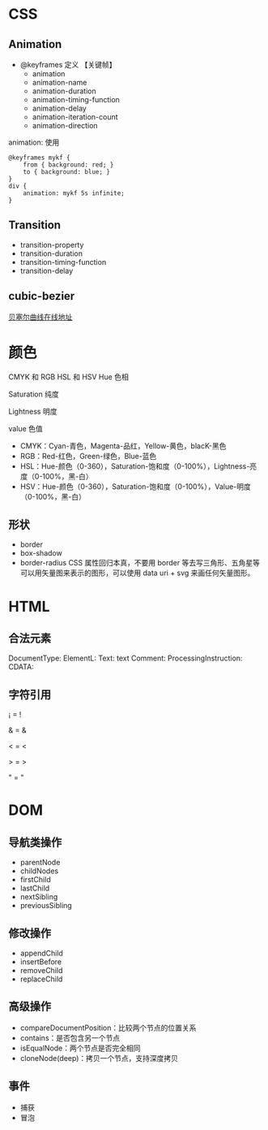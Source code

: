 # CSS
## Animation

- @keyframes 定义 【关键帧】
  - animation
  - animation-name
  - animation-duration
  - animation-timing-function
  - animation-delay
  - animation-iteration-count
  - animation-direction

animation: 使用
```
@keyframes mykf {
    from { background: red; }
    to { background: blue; }
}
div {
    animation: mykf 5s infinite;
}
```
## Transition

- transition-property
- transition-duration
- transition-timing-function
- transition-delay

## cubic-bezier

[贝塞尔曲线在线地址](https://cubic-bezier.com/#.17,.67,.83,.67)

# 颜色

CMYK 和 RGB
HSL 和 HSV
Hue 色相

Saturation 纯度

Lightness 明度

value 色值


- CMYK：Cyan-青色，Magenta-品红，Yellow-黄色，blacK-黑色
- RGB：Red-红色，Green-绿色，Blue-蓝色
- HSL：Hue-颜色（0-360），Saturation-饱和度（0-100%），Lightness-亮度（0-100%，黑-白）
- HSV：Hue-颜色（0-360），Saturation-饱和度（0-100%），Value-明度（0-100%，黑-白）


## 形状
- border
- box-shadow
- border-radius
CSS 属性回归本真，不要用 border 等去写三角形、五角星等可以用矢量图来表示的图形，可以使用 data uri + svg 来画任何矢量图形。


# HTML


## 合法元素
DocumentType: <!Document html>
ElementL: <tag></tag>
Text: text
Comment: <!-- xxx -->
ProcessingInstruction: <?a 1?>
CDATA: <![CDATA[]]>
## 字符引用
&#161; = !

&amp; = &

&lt; = <

&gt; = >

&quot; = "

# DOM
## 导航类操作
- parentNode
- childNodes
- firstChild
- lastChild
- nextSibling
- previousSibling
## 修改操作
- appendChild
- insertBefore
- removeChild
- replaceChild
## 高级操作
- compareDocumentPosition：比较两个节点的位置关系
- contains：是否包含另一个节点
- isEqualNode：两个节点是否完全相同
- cloneNode(deep)：拷贝一个节点，支持深度拷贝
## 事件
- 捕获
- 冒泡